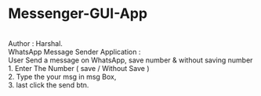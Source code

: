 # Messenger-GUI-App
<br>
Author : Harshal.
<br>
WhatsApp Message Sender Application : <br>
    User Send a message on WhatsApp, save number &amp; without saving number<br>
        1. Enter The Number ( save / Without Save )<br>
        2. Type the your msg in msg Box,<br>
        3. last click the send btn.
